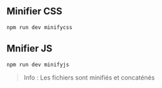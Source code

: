 ## Minifier CSS
```shell
npm run dev minifycss
```

## Mnifier JS
```shell
npm run dev minifyjs
```

> Info : Les fichiers sont minifiés et concaténés